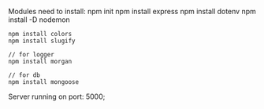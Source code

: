 Modules need to install:
    npm init
    npm install express
    npm install dotenv
    npm install -D nodemon

    npm install colors
    npm install slugify
    
    // for logger
    npm install morgan

    // for db
    npm install mongoose

    

Server running on port: 5000;